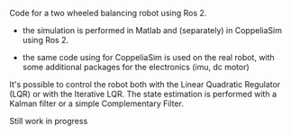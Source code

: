 Code for a two wheeled balancing robot using Ros 2. 

- the simulation is performed in Matlab and (separately) in CoppeliaSim using Ros 2.

- the same code using for CoppeliaSim is used on the real robot, with some additional packages for the electronics (imu, dc motor)

It's possible to control the robot both with the Linear Quadratic Regulator (LQR) or with the Iterative LQR. The state estimation is performed with a Kalman filter or a simple Complementary Filter. 

Still work in progress
